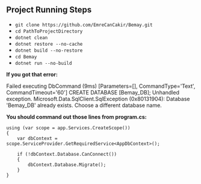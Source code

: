 ## Project Running Steps

- ```git clone https://github.com/EmreCanCakir/Bemay.git```
- ```cd PathToProjectDirectory```
- ```dotnet clean```
- ```dotnet restore --no-cache```
- ```dotnet build --no-restore```
- ```cd Bemay```
- ```dotnet run --no-build```

**If you got that error:**

 Failed executing DbCommand (9ms) [Parameters=[], CommandType='Text', CommandTimeout='60']
      CREATE DATABASE [Bemay_DB];
Unhandled exception. Microsoft.Data.SqlClient.SqlException (0x80131904): Database 'Bemay_DB' already exists. Choose a different database name.

**You should command out those lines from program.cs:**

```
using (var scope = app.Services.CreateScope())
{
    var dbContext = scope.ServiceProvider.GetRequiredService<AppDbContext>();

    if (!dbContext.Database.CanConnect()) 
    {
        dbContext.Database.Migrate();
    }
}
```

